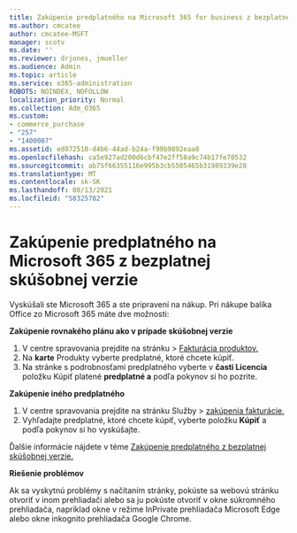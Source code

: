 ```yaml
---
title: Zakúpenie predplatného na Microsoft 365 for business z bezplatnej skúšobnej verzie
ms.author: cmcatee
author: cmcatee-MSFT
manager: scotv
ms.date: ''
ms.reviewer: drjones, jmueller
ms.audience: Admin
ms.topic: article
ms.service: o365-administration
ROBOTS: NOINDEX, NOFOLLOW
localization_priority: Normal
ms.collection: Adm_O365
ms.custom:
- commerce_purchase
- "257"
- "1400007"
ms.assetid: ed072510-d4b6-44ad-b24a-f99b9892eaa8
ms.openlocfilehash: ca5e927ad200d6cbf47e2ff58a9c74b17fe70532
ms.sourcegitcommit: ab75f66355116e995b3cb5505465b31989339e28
ms.translationtype: MT
ms.contentlocale: sk-SK
ms.lasthandoff: 08/13/2021
ms.locfileid: "58325782"
---
```

# <a name="buy-a-subscription-to-microsoft-365-from-your-free-trial"></a>Zakúpenie predplatného na Microsoft 365 z bezplatnej skúšobnej verzie

Vyskúšali ste Microsoft 365 a ste pripravení na nákup. Pri nákupe balíka Office zo Microsoft 365 máte dve možnosti:
  
 **Zakúpenie rovnakého plánu ako v prípade skúšobnej verzie**
  
1. V centre spravovania prejdite  na stránku \> [Fakturácia produktov.](https://go.microsoft.com/fwlink/p/?linkid=842054)
2. Na **karte** Produkty vyberte predplatné, ktoré chcete kúpiť.
3. Na stránke s podrobnosťami predplatného vyberte v **časti Licencia** položku Kúpiť platené **predplatné a** podľa pokynov si ho pozrite.
 
**Zakúpenie iného predplatného**
  
1. V centre spravovania prejdite  na stránku Služby \> [zakúpenia fakturácie.](https://go.microsoft.com/fwlink/p/?linkid=868433)
2. Vyhľadajte predplatné, ktoré chcete kúpiť, vyberte položku **Kúpiť** a podľa pokynov si ho vyskúšajte.

Ďalšie informácie nájdete v téme [Zakúpenie predplatného z bezplatnej skúšobnej verzie.](https://docs.microsoft.com/microsoft-365/commerce/try-or-buy-microsoft-365#buy-a-subscription-from-your-free-trial)

**Riešenie problémov**

Ak sa vyskytnú problémy s načítaním stránky, pokúste sa webovú stránku otvoriť v inom prehliadači alebo sa ju pokúste otvoriť v okne súkromného prehliadača, napríklad okne v režime InPrivate prehliadača Microsoft Edge alebo okne inkognito prehliadača Google Chrome.